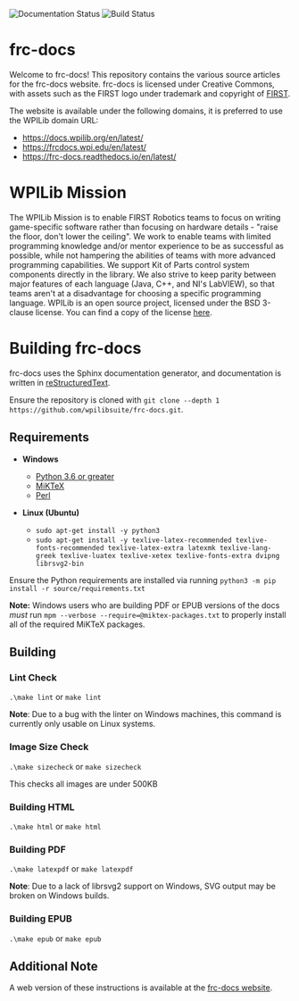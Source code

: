 ![Documentation Status](https://readthedocs.org/projects/frc-docs/badge/?version=latest)
![Build Status](https://dev.azure.com/wpilib/Documentation/_apis/build/status/wpilibsuite.frc-docs?branchName=master)

# frc-docs
Welcome to frc-docs! This repository contains the various source articles for the frc-docs website. frc-docs is licensed under Creative Commons, with assets such as the FIRST logo under trademark and copyright of [FIRST](https://www.firstinspires.org/).

The website is available under the following domains, it is preferred to use the WPILib domain URL:
- https://docs.wpilib.org/en/latest/
- https://frcdocs.wpi.edu/en/latest/
- https://frc-docs.readthedocs.io/en/latest/

# WPILib Mission
The WPILib Mission is to enable FIRST Robotics teams to focus on writing game-specific software rather than focusing on hardware details - "raise the floor, don't lower the ceiling". We work to enable teams with limited programming knowledge and/or mentor experience to be as successful as possible, while not hampering the abilities of teams with more advanced programming capabilities. We support Kit of Parts control system components directly in the library. We also strive to keep parity between major features of each language (Java, C++, and NI's LabVIEW), so that teams aren't at a disadvantage for choosing a specific programming language. WPILib is an open source project, licensed under the BSD 3-clause license. You can find a copy of the license [here](https://github.com/wpilibsuite/allwpilib/blob/master/LICENSE.txt).

# Building frc-docs
frc-docs uses the Sphinx documentation generator, and documentation is written in [reStructuredText](http://docutils.sourceforge.net/rst.html).

Ensure the repository is cloned with ``git clone --depth 1 https://github.com/wpilibsuite/frc-docs.git``.

## Requirements
- **Windows**
  - [Python 3.6 or greater](https://www.python.org/downloads/)
  - [MiKTeX](https://miktex.org/download)
  - [Perl](http://strawberryperl.com/)

- **Linux (Ubuntu)**
  - ``sudo apt-get install -y python3``
  - ``sudo apt-get install -y texlive-latex-recommended texlive-fonts-recommended texlive-latex-extra latexmk texlive-lang-greek texlive-luatex texlive-xetex texlive-fonts-extra dvipng librsvg2-bin``

Ensure the Python requirements are installed via running ``python3 -m pip install -r source/requirements.txt``

**Note:** Windows users who are building PDF or EPUB versions of the docs *must* run ``mpm --verbose --require=@miktex-packages.txt`` to properly install all of the required MiKTeX packages.

## Building

### Lint Check

``.\make lint`` or ``make lint``

**Note**: Due to a bug with the linter on Windows machines, this command is currently only usable on Linux systems.

### Image Size Check

``.\make sizecheck`` or ``make sizecheck``

This checks all images are under 500KB

### Building HTML

``.\make html`` or ``make html``

### Building PDF

``.\make latexpdf`` or ``make latexpdf``

**Note**: Due to a lack of librsvg2 support on Windows, SVG output may be broken on Windows builds.

### Building EPUB

``.\make epub`` or ``make epub``

## Additional Note

A web version of these instructions is available at the [frc-docs website](https://docs.wpilib.org/en/latest/docs/contributing/frc-docs/build-instructions.html).
